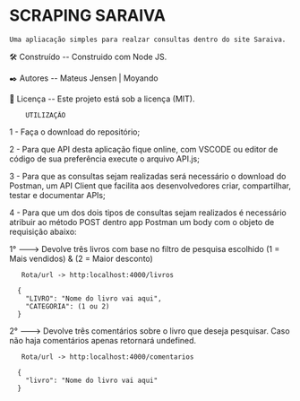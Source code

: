 # SCRAPING SARAIVA

    Uma apliacação simples para realzar consultas dentro do site Saraiva.
                         
🛠️ Construído -- Construido com Node JS.

✒️ Autores -- Mateus Jensen | Moyando

📄 Licença -- Este projeto está sob a licença (MIT).

        UTILIZAÇÃO

1 - Faça o download do repositório;

2 - Para que API desta aplicação fique online, com VSCODE ou editor de código de sua preferência execute o arquivo API.js;

3 - Para que as consultas sejam realizadas será necessário o download do Postman, um API Client que facilita aos desenvolvedores criar, compartilhar, testar e documentar APIs;

4 - Para que um dos dois tipos de consultas sejam realizados é necessário atribuir ao método POST dentro app Postman um body com o objeto de requisição abaixo:

  1° ---> Devolve três livros com base no filtro de pesquisa escolhido (1 = Mais vendidos) & (2 = Maior desconto)
  
       Rota/url -> http:localhost:4000/livros
  
      {
        "LIVRO": "Nome do livro vai aqui",
        "CATEGORIA": (1 ou 2)
      }
      
  2° ---> Devolve três comentários sobre o livro que deseja pesquisar. Caso não haja comentários apenas retornará undefined.
      
       Rota/url -> http:localhost:4000/comentarios
       
      {
        "livro": "Nome do livro vai aqui"
      }
